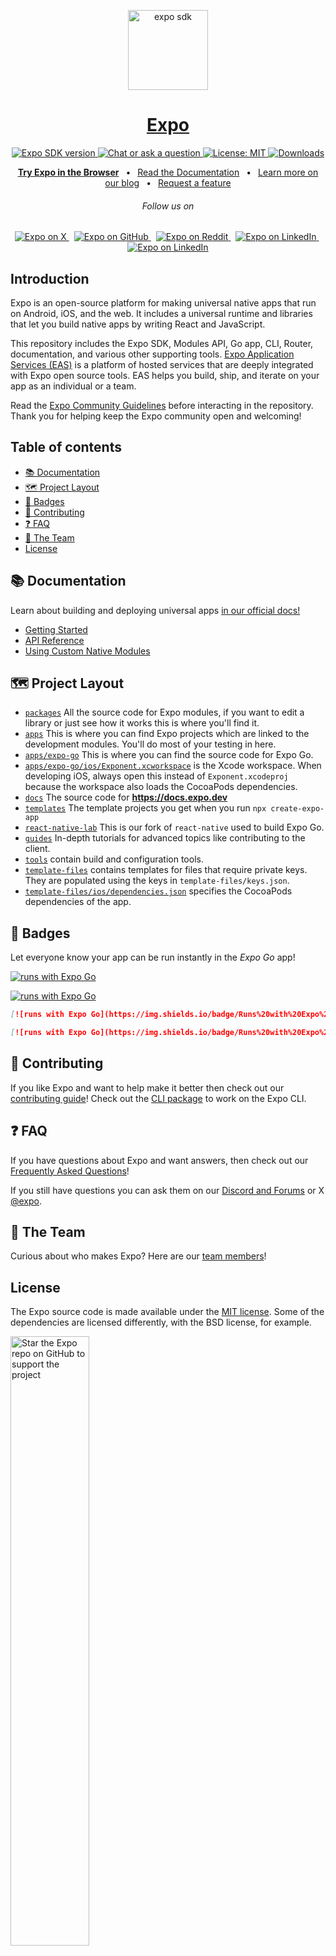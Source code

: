 <!-- Banner Image -->

<p align="center">
  <a href="https://expo.dev/">
    <img alt="expo sdk" height="128" src="./.github/resources/banner.png">
    <h1 align="center">Expo</h1>
  </a>
</p>

<p align="center">
   <a aria-label="SDK version" href="https://www.npmjs.com/package/expo" target="_blank">
    <img alt="Expo SDK version" src="https://img.shields.io/npm/v/expo.svg?style=flat-square&label=SDK&labelColor=000000&color=4630EB" />
  </a>
  <a aria-label="Chat or ask a question" href="https://chat.expo.dev" target="_blank">
    <img alt="Chat or ask a question" src="https://img.shields.io/discord/695411232856997968.svg?style=flat-square&labelColor=000000&color=4630EB&logo=discord&logoColor=FFFFFF&label=Chat%20with%20us" />
  </a>
  <a aria-label="Expo is free to use" href="https://github.com/expo/expo/blob/main/LICENSE" target="_blank">
    <img alt="License: MIT" src="https://img.shields.io/badge/License-MIT-success.svg?style=flat-square&color=33CC12" target="_blank" />
  </a>
  <a aria-label="expo downloads" href="http://www.npmtrends.com/expo" target="_blank">
    <img alt="Downloads" src="https://img.shields.io/npm/dm/expo.svg?style=flat-square&labelColor=gray&color=33CC12&label=Downloads" />
  </a>
</p>

<p align="center">
  <a aria-label="try expo with snack" href="https://snack.expo.dev"><b>Try Expo in the Browser</b></a>
&ensp;•&ensp;
  <a aria-label="expo documentation" href="https://docs.expo.dev">Read the Documentation</a>
&ensp;•&ensp;
  <a aria-label="expo documentation" href="https://expo.dev/blog">Learn more on our blog</a>
&ensp;•&ensp;
  <a aria-label="expo documentation" href="https://expo.canny.io/feature-requests">Request a feature</a>
</p>

<h6 align="center">Follow us on</h6>
<p align="center">
  <a aria-label="Follow @expo on X" href="https://x.com/intent/follow?screen_name=expo" target="_blank">
    <img alt="Expo on X" src="https://img.shields.io/badge/X-000000?style=for-the-badge&logo=x&logoColor=white" target="_blank" />
  </a>&nbsp;
  <a aria-label="Follow @expo on GitHub" href="https://github.com/expo" target="_blank">
    <img alt="Expo on GitHub" src="https://img.shields.io/badge/GitHub-222222?style=for-the-badge&logo=github&logoColor=white" target="_blank" />
  </a>&nbsp;
  <a aria-label="Follow @expo on Reddit" href="https://www.reddit.com/r/expo/" target="_blank">
    <img alt="Expo on Reddit" src="https://img.shields.io/badge/Reddit-FF4500?style=for-the-badge&logo=reddit&logoColor=white" target="_blank" />
  </a>&nbsp;
  <a aria-label="Follow @expo on Bluesky" href="https://bsky.app/profile/expo.dev" target="_blank">
    <img alt="Expo on LinkedIn" src="https://img.shields.io/badge/Bluesky-1DA1F2?style=for-the-badge&logo=bluesky&logoColor=white" target="_blank" />
  </a>&nbsp;
  <a aria-label="Follow @expo on LinkedIn" href="https://www.linkedin.com/company/expo-dev" target="_blank">
    <img alt="Expo on LinkedIn" src="https://img.shields.io/badge/LinkedIn-0077B5?style=for-the-badge&logo=linkedin&logoColor=white" target="_blank" />
  </a>
</p> 

## Introduction

Expo is an open-source platform for making universal native apps that run on Android, iOS, and the web. It includes a universal runtime and libraries that let you build native apps by writing React and JavaScript.

This repository includes the Expo SDK, Modules API, Go app, CLI, Router, documentation, and various other supporting tools. [Expo Application Services (EAS)](https://expo.dev/eas) is a platform of hosted services that are deeply integrated with Expo open source tools. EAS helps you build, ship, and iterate on your app as an individual or a team.

Read the [Expo Community Guidelines](https://expo.dev/guidelines) before interacting in the repository. Thank you for helping keep the Expo community open and welcoming!

## Table of contents

- [📚 Documentation](#-documentation)
- [🗺 Project Layout](#-project-layout)
- [🏅 Badges](#-badges)
- [👏 Contributing](#-contributing)
- [❓ FAQ](#-faq)
- [💙 The Team](#-the-team)
- [License](#license)

## 📚 Documentation

<p>Learn about building and deploying universal apps <a aria-label="expo documentation" href="https://docs.expo.dev">in our official docs!</a></p>

- [Getting Started](https://docs.expo.dev/)
- [API Reference](https://docs.expo.dev/versions/latest/)
- [Using Custom Native Modules](https://docs.expo.dev/workflow/customizing/)

## 🗺 Project Layout

- [`packages`](/packages) All the source code for Expo modules, if you want to edit a library or just see how it works this is where you'll find it.
- [`apps`](/apps) This is where you can find Expo projects which are linked to the development modules. You'll do most of your testing in here.
- [`apps/expo-go`](/apps/expo-go) This is where you can find the source code for Expo Go.
- [`apps/expo-go/ios/Exponent.xcworkspace`](/apps/expo-go/ios) is the Xcode workspace. When developing iOS, always open this instead of `Exponent.xcodeproj` because the workspace also loads the CocoaPods dependencies.
- [`docs`](/docs) The source code for **https://docs.expo.dev**
- [`templates`](/templates) The template projects you get when you run `npx create-expo-app`
- [`react-native-lab`](/react-native-lab) This is our fork of `react-native` used to build Expo Go.
- [`guides`](/guides) In-depth tutorials for advanced topics like contributing to the client.
- [`tools`](/tools) contain build and configuration tools.
- [`template-files`](/template-files) contains templates for files that require private keys. They are populated using the keys in `template-files/keys.json`.
- [`template-files/ios/dependencies.json`](/template-files/ios/dependencies.json) specifies the CocoaPods dependencies of the app.

## 🏅 Badges

Let everyone know your app can be run instantly in the _Expo Go_ app!
<br/>

[![runs with Expo Go](https://img.shields.io/badge/Runs%20with%20Expo%20Go-000.svg?style=flat-square&logo=EXPO&labelColor=f3f3f3&logoColor=000)](https://expo.dev/client)

[![runs with Expo Go](https://img.shields.io/badge/Runs%20with%20Expo%20Go-4630EB.svg?style=flat-square&logo=EXPO&labelColor=f3f3f3&logoColor=000)](https://expo.dev/client)

```md
[![runs with Expo Go](https://img.shields.io/badge/Runs%20with%20Expo%20Go-000.svg?style=flat-square&logo=EXPO&labelColor=f3f3f3&logoColor=000)](https://expo.dev/client)

[![runs with Expo Go](https://img.shields.io/badge/Runs%20with%20Expo%20Go-4630EB.svg?style=flat-square&logo=EXPO&labelColor=f3f3f3&logoColor=000)](https://expo.dev/client)
```

## 👏 Contributing

If you like Expo and want to help make it better then check out our [contributing guide](/CONTRIBUTING.md)! Check out the [CLI package](https://github.com/expo/expo/tree/main/packages/%40expo/cli) to work on the Expo CLI.

## ❓ FAQ

If you have questions about Expo and want answers, then check out our [Frequently Asked Questions](https://docs.expo.dev/faq/)!

If you still have questions you can ask them on our [Discord and Forums](https://chat.expo.dev) or X [@expo](https://x.com/expo).

## 💙 The Team

Curious about who makes Expo? Here are our [team members](https://expo.dev/about)!

## License

The Expo source code is made available under the [MIT license](LICENSE). Some of the dependencies are licensed differently, with the BSD license, for example.

<img alt="Star the Expo repo on GitHub to support the project" src="https://user-images.githubusercontent.com/9664363/185428788-d762fd5d-97b3-4f59-8db7-f72405be9677.gif" width="50%">